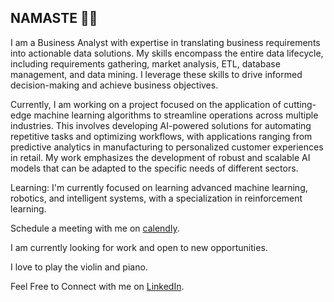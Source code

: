 ## NAMASTE 🙏🏽

I am a Business Analyst with expertise in translating business requirements into actionable data solutions. My skills encompass the entire data lifecycle, including requirements gathering, market analysis, ETL, database management, and data mining. I leverage these skills to drive informed decision-making and achieve business objectives.

Currently, I am working on a project focused on the application of cutting-edge machine learning algorithms to streamline operations across multiple industries.  This involves developing AI-powered solutions for automating repetitive tasks and optimizing workflows, with applications ranging from predictive analytics in manufacturing to personalized customer experiences in retail.  My work emphasizes the development of robust and scalable AI models that can be adapted to the specific needs of different sectors.

Learning: I'm currently focused on learning advanced machine learning, robotics, and intelligent systems, with a specialization in reinforcement learning.

Schedule a meeting with me on [calendly](https://calendly.com/deepaksrirammurthybolem).

I am currently looking for work and open to new opportunities.

I love to play the violin and piano.



Feel Free to Connect with me on [LinkedIn](https://www.linkedin.com/in/deepak-bolem/).

<!--
**deepakbolem/deepakbolem** is a ✨ _special_ ✨ repository because its `README.md` (this file) appears on your GitHub profile.

Here are some ideas to get you started:

- 🔭 I’m currently working on various 
- 🌱 I’m currently learning ...
- 👯 I’m looking to collaborate on ...
- 🤔 I’m looking for help with ...
- 💬 Ask me about ...
- 📫 How to reach me: ...
- 😄 Pronouns: ...
- ⚡ Fun fact: ...
-->
